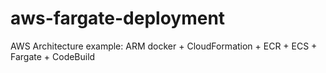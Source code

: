 # aws-fargate-deployment
AWS Architecture example: ARM docker + CloudFormation + ECR + ECS + Fargate + CodeBuild
